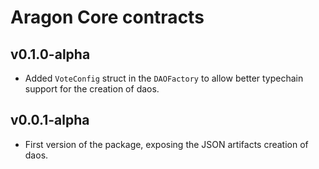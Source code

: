 # Aragon Core contracts

## v0.1.0-alpha
- Added `VoteConfig` struct in the `DAOFactory` to allow better typechain support for the creation of daos. 

## v0.0.1-alpha
- First version of the package, exposing the JSON artifacts creation of daos.